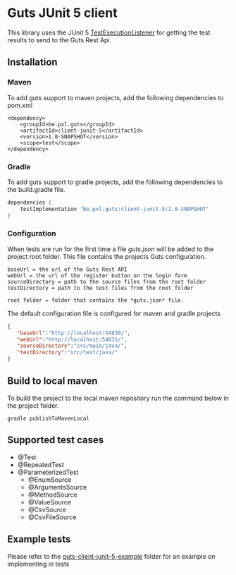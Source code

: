 # Guts JUnit 5 client

This library uses the JUnit 5 [TestExecutionListener](https://junit.org/junit5/docs/5.2.0/api/org/junit/platform/launcher/TestExecutionListener.html) for getting the test results to send to the Guts Rest Api.

## Installation

### Maven
To add guts support to maven projects, add the following dependencies to pom.xml
```
<dependency>
    <groupId>be.pxl.guts</groupId>
    <artifactId>client-junit-5</artifactId>
    <version>1.0-SNAPSHOT</version>
    <scope>test</scope>
</dependency>
```

### Gradle

To add guts support to gradle projects, add the following dependencies to the build.gradle file.
```gradle
dependencies {
    testImplementation 'be.pxl.guts:client-junit-5:1.0-SNAPSHOT'
}
```

### Configuration

When tests are run for the first time a file *guts.json* will be added to the project root folder. This file contains the projects Guts configuration.

```
baseUrl = the url of the Guts Rest API
webUrl = the url of the register button on the login form
sourceDirectory = path to the source files from the root folder
testDirectory = path to the test files from the root folder

root folder = folder that contains the *guts.json* file.
```

The default configuration file is configured for maven and gradle projects
```json
{  
   "baseUrl":"http://localhost:54830/",
   "webUrl":"http://localhost:54831/",
   "sourceDirectory":"src/main/java/",
   "testDirectory":"src/test/java/"
}
```

## Build to local maven
To build the project to the local maven repository run the command below in the project folder.
```
gradle publishToMavenLocal
```

## Supported test cases
- @Test 
- @RepeatedTest 
- @ParameterizedTest 
    - @EnumSource 
    - @ArgumentsSource 
    - @MethodSource 
    - @ValueSource 
    - @CsvSource 
    - @CsvFileSource 

## Example tests

Please refer to the [guts-client-junit-5-example](../guts-client-junit-5-example) folder for an example on implementing in tests
